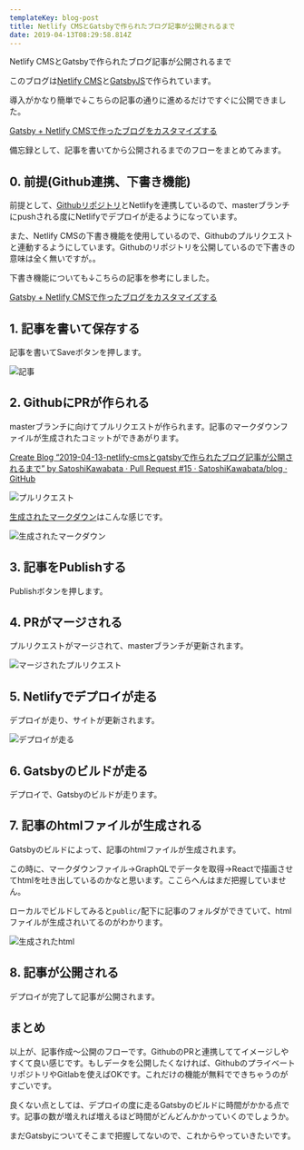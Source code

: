 ```yaml
---
templateKey: blog-post
title: Netlify CMSとGatsbyで作られたブログ記事が公開されるまで
date: 2019-04-13T08:29:58.814Z
---
```

Netlify CMSとGatsbyで作られたブログ記事が公開されるまで

このブログは[Netlify CMS](https://www.netlifycms.org/)と[GatsbyJS](https://www.gatsbyjs.org/)で作られています。

導入がかなり簡単で↓こちらの記事の通りに進めるだけですぐに公開できました。

[Gatsby + Netlify CMSで作ったブログをカスタマイズする](https://shibe97.com/blog/gatsby-netlify-cms/)

備忘録として、記事を書いてから公開されるまでのフローをまとめてみます。

## 0. 前提(Github連携、下書き機能)

前提として、[Githubリポジトリ](https://github.com/SatoshiKawabata/blog)とNetlifyを連携しているので、masterブランチにpushされる度にNetlifyでデプロイが走るようになっています。

また、Netlify CMSの下書き機能を使用しているので、Githubのプルリクエストと連動するようにしています。Githubのリポジトリを公開しているので下書きの意味は全く無いですが。。

下書き機能についても↓こちらの記事を参考にしました。

[Gatsby + Netlify CMSで作ったブログをカスタマイズする](https://shibe97.com/blog/gatsby-netlify-cms/)

## 1. 記事を書いて保存する

記事を書いてSaveボタンを押します。

![記事](/img/image.webp "記事を書く")

## 2. GithubにPRが作られる

masterブランチに向けてプルリクエストが作られます。記事のマークダウンファイルが生成されたコミットができあがります。

[Create Blog “2019-04-13-netlify-cmsとgatsbyで作られたブログ記事が公開されるまで” by SatoshiKawabata · Pull Request #15 · SatoshiKawabata/blog · GitHub](https://github.com/SatoshiKawabata/blog/pull/15)

![プルリクエスト](/img/image-1-.webp "プルリクエスト")

[生成されたマークダウン](https://github.com/SatoshiKawabata/blog/pull/15/files)はこんな感じです。

![生成されたマークダウン](/img/image-5-.webp "生成されたマークダウン")

## 3. 記事をPublishする

Publishボタンを押します。

## 4. PRがマージされる

プルリクエストがマージされて、masterブランチが更新されます。

![マージされたプルリクエスト](/img/image-2-.webp "マージされたプルリクエスト")

## 5. Netlifyでデプロイが走る

デプロイが走り、サイトが更新されます。

![デプロイが走る](/img/image-3-.webp "デプロイが走る")

## 6. Gatsbyのビルドが走る

デプロイで、Gatsbyのビルドが走ります。

## 7. 記事のhtmlファイルが生成される

Gatsbyのビルドによって、記事のhtmlファイルが生成されます。

この時に、マークダウンファイル→GraphQLでデータを取得→Reactで描画させてhtmlを吐き出しているのかなと思います。ここらへんはまだ把握していません。

ローカルでビルドしてみると`public/`配下に記事のフォルダができていて、htmlファイルが生成されいてるのがわかります。

![生成されたhtml](/img/image-4-.webp "生成されたhtml")

## 8. 記事が公開される

デプロイが完了して記事が公開されます。

## まとめ

以上が、記事作成〜公開のフローです。GithubのPRと連携しててイメージしやすくて良い感じです。もしデータを公開したくなければ、GithubのプライベートリポジトリやGitlabを使えばOKです。これだけの機能が無料でできちゃうのがすごいです。

良くない点としては、デプロイの度に走るGatsbyのビルドに時間がかかる点です。記事の数が増えれば増えるほど時間がどんどんかかっていくのでしょうか。

まだGatsbyについてそこまで把握してないので、これからやっていきたいです。
